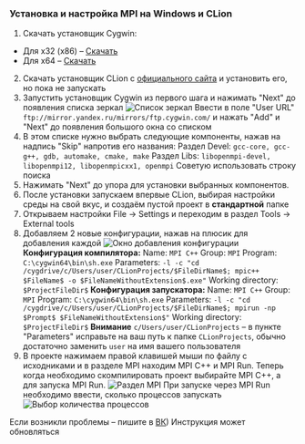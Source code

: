 ### Установка и настройка MPI на Windows и CLion

1. Скачать установщик Cygwin:
* Для x32 (x86) – [Скачать](https://cygwin.com/setup-x86.exe)
* Для x64          – [Скачать](https://cygwin.com/setup-x86_64.exe)
2. Скачать установщик CLion с [официального сайта](https://www.jetbrains.com/clion/download/download-thanks.html) и установить его, но пока не запускать
3. Запустить установщик Cygwin из первого шага и нажимать "Next" до появления списка зеркал
![Список зеркал](https://github.com/justnero-ru/university/blob/master/semestr.05/%D0%A2%D0%A0%D0%A1%D0%B8%D0%9F%D0%92/%D0%98%D0%BD%D1%81%D1%82%D1%80%D1%83%D0%BA%D1%86%D0%B8%D1%8F/1.png)
Ввести в поле "User URL" `ftp://mirror.yandex.ru/mirrors/ftp.cygwin.com/` и нажать "Add" и "Next" до появления большого окна со списком
4. В этом списке нужно выбрать следующие компоненты, нажав на надпись "Skip" напротив его названия:
Раздел Devel:
`gcc-core, gcc-g++, gdb, automake, cmake, make`
Раздел Libs:
`libopenmpi-devel, libopenmpi12, libopenmpicxx1, openmpi`
Советую использовать строку поиска
5. Нажимать "Next" до упора для установки выбранных компонентов.
6. После установки запускаем впервые CLion, выбирая настройки среды на свой вкус, и создаём пустой проект в **стандартной** папке
7. Открываем настройки File -> Settings и переходим в раздел Tools -> External tools
8. Добавляем 2 новые конфигурации, нажав на плюсик для добавления каждой
![Окно добавления конфигурации](https://github.com/justnero-ru/university/blob/master/semestr.05/%D0%A2%D0%A0%D0%A1%D0%B8%D0%9F%D0%92/%D0%98%D0%BD%D1%81%D1%82%D1%80%D1%83%D0%BA%D1%86%D0%B8%D1%8F/2.png)
**Конфигурация компилятора:**
Name: `MPI C++`
Group: `MPI`
Program: `C:\cygwin64\bin\sh.exe`
Parameters: `-l -c "cd /cygdrive/c/Users/user/CLionProjects/$FileDirName$; mpic++ $FileName$ -o $FileNameWithoutExtension$.exe"`
Working directory: `$ProjectFileDir$`
**Конфигурация запускатора:**
Name: `MPI C++`
Group: `MPI`
Program: `C:\cygwin64\bin\sh.exe`
Parameters: `-l -c "cd /cygdrive/c/Users/user/CLionProjects/$FileDirName$; mpirun -np $Prompt$ $FileNameWithoutExtension$"`
Working directory: `$ProjectFileDir$`
**Внимание**
`с/Users/user/CLionProjects` – в пункте "Parameters" исправьте на ваш путь к папке `CLionProjects`, обычно достаточно заменить `user` на имя вашего пользователя
9. В проекте нажимаем правой клавишей мыши по файлу с исходниками и в разделе MPI находим MPI C++ и MPI Run. Теперь когда необходимо скомпилировать проект выбирайте MPI C++, а для запуска MPI Run.
![Раздел MPI](https://github.com/justnero-ru/university/blob/master/semestr.05/%D0%A2%D0%A0%D0%A1%D0%B8%D0%9F%D0%92/%D0%98%D0%BD%D1%81%D1%82%D1%80%D1%83%D0%BA%D1%86%D0%B8%D1%8F/3.png)
При запуске через MPI Run необходимо ввести, сколько процессов запускать
![Выбор количества процессов](https://github.com/justnero-ru/university/blob/master/semestr.05/%D0%A2%D0%A0%D0%A1%D0%B8%D0%9F%D0%92/%D0%98%D0%BD%D1%81%D1%82%D1%80%D1%83%D0%BA%D1%86%D0%B8%D1%8F/4.png)

Если возникли проблемы – пишите в [ВК](http://vk.com/justnero_ru))
Инструкция может обновляться